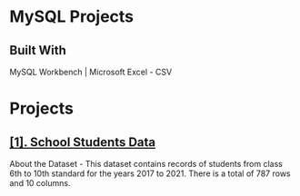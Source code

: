 # MySQL Projects

## Built With
MySQL Workbench | Microsoft Excel - CSV

# Projects

## [[1]. School Students Data](https://github.com/iamrgyan/MySQL/blob/main/school_data_query.sql)
About the Dataset - This dataset contains records of students from class 6th to 10th standard for the years 2017 to 2021.
There is a total of 787 rows and 10 columns.
